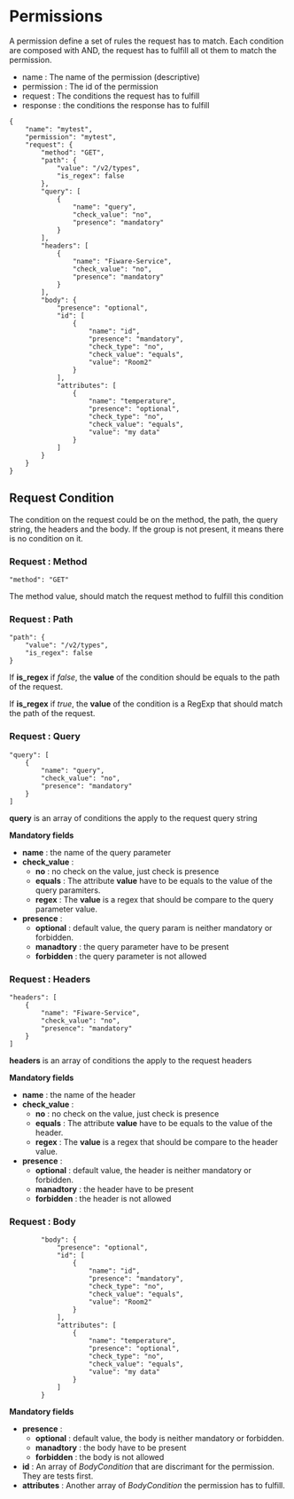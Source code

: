 # Permissions

A permission define a set of rules the request has to match. Each condition are composed with AND, the request has to fulfill all ot them to match the permission.

* name : The name of the permission (descriptive)
* permission : The id of the permission
* request : The conditions the request has to fulfill
* response : the conditions the response has to fulfill

```
{
    "name": "mytest",
    "permission": "mytest",
    "request": {
        "method": "GET",
        "path": {
            "value": "/v2/types",
            "is_regex": false
        },
        "query": [
            {
                "name": "query",
                "check_value": "no",
                "presence": "mandatory"
            }
        ],
        "headers": [
            {
                "name": "Fiware-Service",
                "check_value": "no",
                "presence": "mandatory"
            }
        ],
        "body": {
            "presence": "optional",
            "id": [
                {
                    "name": "id",
                    "presence": "mandatory",
                    "check_type": "no",
                    "check_value": "equals",
                    "value": "Room2"
                }
            ],
            "attributes": [
                {
                    "name": "temperature",
                    "presence": "optional",
                    "check_type": "no",
                    "check_value": "equals",
                    "value": "my data"
                }
            ]
        }
    }
}
```
## Request Condition
The condition on the request could be on the method, the path, the query string, the headers and the body. If the group is not present, it means there is no condition on it.

### Request : Method
```
"method": "GET"
```

The method value, should match the request method to fulfill this condition

### Request : Path
```
"path": {
    "value": "/v2/types",
    "is_regex": false
}
```

If **is_regex** if *false*, the **value** of the condition should be equals to the path of the request.

If **is_regex** if *true*, the **value** of the condition is a RegExp that should match the path of the request.

### Request : Query

```
"query": [
    {
        "name": "query",
        "check_value": "no",
        "presence": "mandatory"
    }
]
```

**query** is an array of conditions the apply to the request query string

**Mandatory fields**
* **name** : the name of the query parameter
* **check_value** : 
  - **no** : no check on the value, just check is presence
  - **equals** : The attribute **value** have to be equals to the value of the query paramiters.
  - **regex** : The **value** is a regex that should be compare to the query parameter value.
* **presence** : 
  - **optional** : default value, the query param is neither mandatory or forbidden.
  - **manadtory** : the query parameter have to be present
  - **forbidden** : the query parameter is not allowed

### Request :  Headers

```
"headers": [
    {
        "name": "Fiware-Service",
        "check_value": "no",
        "presence": "mandatory"
    }
]
```
**headers** is an array of conditions the apply to the request headers

**Mandatory fields**
* **name** : the name of the header
* **check_value** : 
  - **no** : no check on the value, just check is presence
  - **equals** : The attribute **value** have to be equals to the value of the header.
  - **regex** : The **value** is a regex that should be compare to the header value.
* **presence** : 
  - **optional** : default value, the header is neither mandatory or forbidden.
  - **manadtory** : the header have to be present
  - **forbidden** : the header is not allowed


### Request : Body
```
        "body": {
            "presence": "optional",
            "id": [
                {
                    "name": "id",
                    "presence": "mandatory",
                    "check_type": "no",
                    "check_value": "equals",
                    "value": "Room2"
                }
            ],
            "attributes": [
                {
                    "name": "temperature",
                    "presence": "optional",
                    "check_type": "no",
                    "check_value": "equals",
                    "value": "my data"
                }
            ]
        }
```

**Mandatory fields**
* **presence** : 
  - **optional** : default value, the body is neither mandatory or forbidden.
  - **manadtory** : the body have to be present
  - **forbidden** : the body is not allowed
* **id** : An array of *BodyCondition* that are discrimant for the permission. They are tests first.
* **attributes** : Another array of *BodyCondition* the permission has to fulfill.
